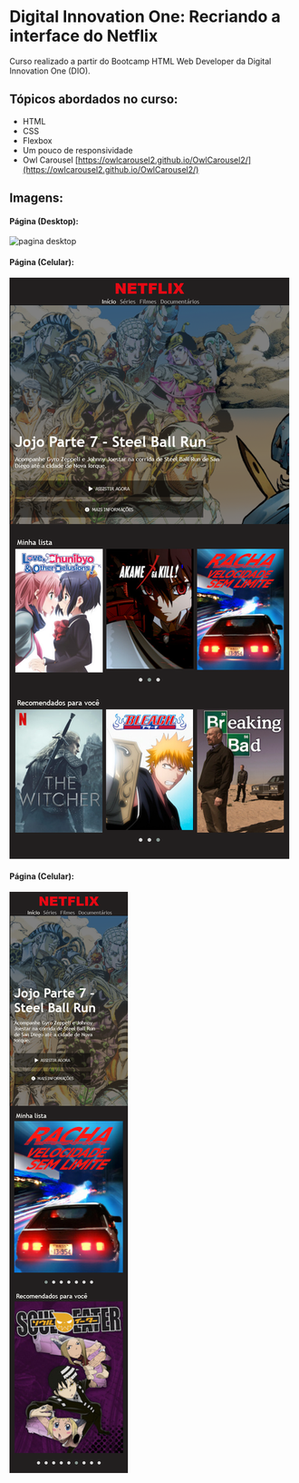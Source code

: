 # Digital Innovation One: Recriando a interface do Netflix

Curso realizado a partir do Bootcamp HTML Web Developer da Digital Innovation One (DIO).

## Tópicos abordados no curso:
- HTML
- CSS
- Flexbox
- Um pouco de responsividade
- Owl Carousel [https://owlcarousel2.github.io/OwlCarousel2/](https://owlcarousel2.github.io/OwlCarousel2/)

## Imagens:
#### Página (Desktop):
![pagina desktop](https://github.com/GuilhermeTonello/dio-netflix-clone/blob/master/readme-imagens/pagina-desktop.png?raw=true)

#### Página (Celular):
![pagina tablet](https://github.com/GuilhermeTonello/dio-netflix-clone/blob/master/readme-imagens/pagina-tablet.png?raw=true)

#### Página (Celular):
![pagina celular](https://github.com/GuilhermeTonello/dio-netflix-clone/blob/master/readme-imagens/pagina-celular.png?raw=true)
